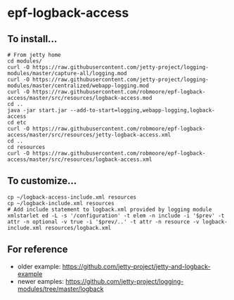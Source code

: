# epf-logback-access

## To install...
```
# From jetty home
cd modules/
curl -O https://raw.githubusercontent.com/jetty-project/logging-modules/master/capture-all/logging.mod
curl -O https://raw.githubusercontent.com/jetty-project/logging-modules/master/centralized/webapp-logging.mod
curl -O https://raw.githubusercontent.com/robmoore/epf-logback-access/master/src/resources/logback-access.mod
cd ..
java -jar start.jar --add-to-start=logging,webapp-logging,logback-access
cd etc
curl -O https://raw.githubusercontent.com/robmoore/epf-logback-access/master/src/resources/jetty-logback-access.xml
cd ..
cd resources
curl -O https://raw.githubusercontent.com/robmoore/epf-logback-access/master/src/resources/logback-access.xml
```
## To customize...
```
cp ~/logback-access-include.xml resources
cp ~/logback-include.xml resources
# Add include statement to logback.xml provided by logging module
xmlstarlet ed -L -s '/configuration' -t elem -n include -i '$prev' -t attr -n optional -v true -i '$prev/..' -t attr -n resource -v logback-include.xml resources/logback.xml
```
## For reference

- older example: https://github.com/jetty-project/jetty-and-logback-example
- newer eamples: https://github.com/jetty-project/logging-modules/tree/master/logback